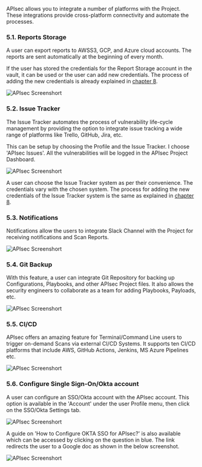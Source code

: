 APIsec allows you to integrate a number of platforms with the Project.  These integrations provide cross-platform connectivity and automate the processes. 

### **5.1. Reports Storage**
A user can export reports to AWSS3, GCP, and Azure cloud accounts.  The reports are sent automatically at the beginning of every month. 

If the user has stored the credentials for the Report Storage account in the vault, it can be used or the user can add new credentials. The process of adding the new credentials is already explained in <a href="https://apisec-inc.github.io/documentation/Vault/">chapter 8</a>. 

<img alt="APIsec Screenshort" src="https://user-images.githubusercontent.com/75529175/168322387-9309887a-5b8f-4df0-9241-fd71bbe0f666.png" />

### **5.2. Issue Tracker**
The Issue Tracker automates the process of vulnerability life-cycle management by providing the option to integrate issue tracking a wide range of platforms like Trello, GitHub, Jira, etc.

This can be setup by choosing the Profile and the Issue Tracker.  I choose 'APIsec Issues'.  All the vulnerabilities will be logged in the APIsec Project Dashboard. 

<img alt="APIsec Screenshort" src="https://user-images.githubusercontent.com/75529175/168322396-cb3d863e-f920-4113-b1d9-2f0bab92c71c.png" />

A user can choose the Issue Tracker system as per their convenience.  The credentials vary with the chosen system.  The process for adding the new credentials of the Issue Tracker system is the same as explained in <a href="https://apisec-inc.github.io/documentation/Vault/">chapter 8</a>.

### **5.3. Notifications**
Notifications allow the users to integrate Slack Channel with the Project for receiving notifications and Scan Reports. 

<img alt="APIsec Screenshort" src="https://user-images.githubusercontent.com/75529175/168322407-4b47066a-992b-4985-a88c-38a14359a654.png" />

### **5.4. Git Backup**
With this feature, a user can integrate Git Repository for backing up Configurations, Playbooks, and other APIsec Project files.  It also allows the security engineers to collaborate as a team for adding Playbooks, Payloads, etc. 

<img alt="APIsec Screenshort" src="https://user-images.githubusercontent.com/75529175/168322418-f6ab37d5-4eaa-48be-8411-855b3b233ad2.png" />

### **5.5. CI/CD**
APIsec offers an amazing feature for Terminal/Command Line users to trigger on-demand Scans via external CI/CD Systems.  It supports ten CI/CD platforms that include AWS, GitHub Actions, Jenkins, MS Azure Pipelines etc. 

<img alt="APIsec Screenshort" src="https://user-images.githubusercontent.com/75529175/168322423-aa08bb33-0362-4c67-82d3-b74282bfe944.png" />

### **5.6. Configure Single Sign-On/Okta account** 
A user can configure an SSO/Okta account with the APIsec account.  This option is available in the 'Account' under the user Profile menu, then click on the SSO/Okta Settings tab.

<img alt="APIsec Screenshort" src="https://user-images.githubusercontent.com/75529175/168322601-3c5a9deb-23b8-4dfa-af92-b4a878249ec2.png" />

A guide on 'How to Configure OKTA SSO for APIsec?' is also available which can be accessed by clicking on the question in blue. The link redirects the user to a Google doc as shown in the below screenshot.

<img alt="APIsec Screenshort" src="https://user-images.githubusercontent.com/75529175/168322647-fb5dbc74-9278-485f-a4c8-d6249dbd9635.png" />

